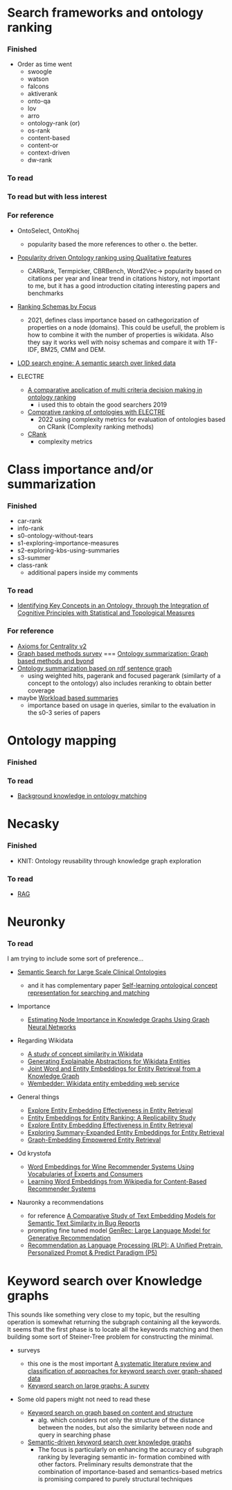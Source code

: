 # Search frameworks and ontology ranking

### Finished
- Order as time went  
  - swoogle 
  - watson 
  - falcons 
  - aktiverank
  - onto-qa
  - lov 
  - arro
  - ontology-rank (or)
  - os-rank
  - content-based
  - content-or
  - context-driven
  - dw-rank

### To read

### To read but with less interest

### For reference

- OntoSelect, OntoKhoj  
  - popularity based the more references to other o. the better.

- [Popularity driven Ontology ranking using Qualitative features](https://orbilu.uni.lu/bitstream/10993/40972/1/2019-07-02_iswc19-ranking-final.pdf) 
  - CARRank, Termpicker, CBRBench, Word2Vec-> popularity based on citations per year and linear trend in citations history, not important to me, but it has a good introduction citating interesting papers and benchmarks

- [Ranking Schemas by Focus](https://www.researchgate.net/publication/353514217_Ranking_Schemas_by_Focus_A_Cognitively-Inspired_Approach) 
  - 2021, defines class importance based on cathegorization of properties on a node (domains). This could be usefull, the problem is how to combine it with the number of properties is wikidata. Also they say it works well with noisy schemas and compare it with TF-IDF, BM25, CMM and DEM.

- [LOD search engine: A semantic search over linked data](https://link.springer.com/article/10.1007/s10844-021-00687-0) 

- ELECTRE
  -  [A comparative application of multi criteria decision making in ontology ranking](https://link.springer.com/chapter/10.1007/978-3-030-20485-3_5) 
     -  i used this to obtain the good searchers 2019
  - [Comprative ranking of ontologies with ELECTRE](https://www.researchgate.net/publication/365607097_Comparative_Ranking_of_Ontologies_with_ELECTRE_Family_of_Multi-criteria_Decision-Making_Algorithms) 
    - 2022 using complexity metrics for evaluation of ontologies based on CRank (Complexity ranking methods)
  - [CRank](https://link.springer.com/chapter/10.1007/978-3-030-00856-7_7)
    - complexity metrics

# Class importance and/or summarization

### Finished

- car-rank
- info-rank
- s0-ontology-without-tears
- s1-exploring-importance-measures
- s2-exploring-kbs-using-summaries
- s3-summer
- class-rank
  - additional papers inside my comments

### To read

- [Identifying Key Concepts in an Ontology, through the Integration of Cognitive Principles with Statistical and Topological Measures](https://link.springer.com/chapter/10.1007/978-3-540-89704-0_17)


### For reference

- [Axioms for Centrality v2](https://vigna.di.unimi.it/ftp/papers/AxiomsForCentrality.pdf)
- [Graph based methods survey](https://ieeexplore.ieee.org/stamp/stamp.jsp?tp=&arnumber=8527452) === [Ontology summarization: Graph based methods and byond](https://www.worldscientific.com/doi/abs/10.1142/S1793351X19300012)
- [Ontology summarization based on rdf sentence graph](https://dl.acm.org/doi/10.1145/1242572.1242668)
  - using weighted hits, pagerank and focused pagerank (similarty of a concept to the ontology) also includes reranking to obtain better coverage
- maybe [Workload based summaries](https://dl.acm.org/doi/pdf/10.1145/3468791.3468815) 
  -  importance based on usage in queries, similar to the evaluation in the s0-3 series of papers

# Ontology mapping

### Finished


### To read

- [Background knowledge in ontology matching](https://www.semantic-web-journal.net/content/background-knowledge-ontology-matching-survey)

# Necasky

### Finished

- KNIT: Ontology reusability through knowledge graph exploration

### To read

- [RAG](https://www.linkedin.com/posts/jbarrasa_advanded-rag-with-knowledge-graphs-ugcPost-7139723682007920640-q9cA)

# Neuronky

### To read

I am trying to include some sort of preference...

- [Semantic Search for Large Scale Clinical Ontologies](https://arxiv.org/abs/2201.00118) 
  - and it has complementary paper [Self-learning ontological concept representation for searching and matching](https://www.semanticscholar.org/paper/Self-learning-ontological-concept-representation-Ngo-Koopman/6985beaffc63602f8978e0c58cf7855c089adc9c)

- Importance 
  - [Estimating Node Importance in Knowledge Graphs Using Graph Neural Networks](https://dl.acm.org/doi/abs/10.1145/3292500.3330855)


- Regarding Wikidata
  - [A study of concept similarity in Wikidata](https://content.iospress.com/articles/semantic-web/sw233520)
  - [Generating Explainable Abstractions for Wikidata Entities](https://wikidataworkshop.github.io/2022/papers/Wikidata_Workshop_2022_paper_8269.pdf)
  - [Joint Word and Entity Embeddings for Entity Retrieval from a Knowledge Graph](https://link.springer.com/chapter/10.1007/978-3-030-45439-5_10)
  - [Wembedder: Wikidata entity embedding web service](https://www.semanticscholar.org/paper/Wembedder%3A-Wikidata-entity-embedding-web-service-Nielsen/d62c1d88d8ecf80e3e1efee1c659e21ea050202d)


- General things
  - [Explore Entity Embedding Effectiveness in Entity Retrieval](https://link.springer.com/chapter/10.1007/978-3-030-32381-3_9)
  - [Entity Embeddings for Entity Ranking: A Replicability Study](https://link.springer.com/chapter/10.1007/978-3-031-28241-6_8)
  - [Explore Entity Embedding Effectiveness in Entity Retrieval](https://link.springer.com/chapter/10.1007/978-3-030-32381-3_9)
  - [Exploring Summary-Expanded Entity Embeddings for Entity Retrieval](https://ceur-ws.org/Vol-2482/paper7.pdf)
  - [Graph-Embedding Empowered Entity Retrieval](https://arxiv.org/abs/2005.02843)

- Od krystofa
  - [Word Embeddings for Wine Recommender Systems Using Vocabularies of Experts and Consumers](https://www.ronpub.com/ojwt/OJWT_2018v5i1n04_Cruz.html) 
  - [Learning Word Embeddings from Wikipedia for Content-Based Recommender Systems](https://link.springer.com/chapter/10.1007/978-3-319-30671-1_60)

- Nauronky a recommendations
  - for reference [A Comparative Study of Text Embedding Models for Semantic Text Similarity in Bug Reports](https://arxiv.org/abs/2308.09193)
  - prompting fine tuned model [GenRec: Large Language Model for Generative Recommendation](https://arxiv.org/abs/2307.00457)
  - [Recommendation as Language Processing (RLP): A Unified Pretrain, Personalized Prompt & Predict Paradigm (P5)](https://arxiv.org/pdf/2203.13366.pdf)


# Keyword search over Knowledge graphs

This sounds like something very close to my topic, but the resulting operation is somewhat returning the subgraph containing all the keywords.
It seems that the first phase is to locate all the keywords matching and then building some sort of Steiner-Tree problem for constructing the minimal. 

- surveys
  - this one is the most important [A systematic literature review and classification of approaches for keyword search over graph-shaped data](https://www.semantic-web-journal.net/content/systematic-literature-review-and-classification-approaches-keyword-search-over-graph-shaped)
  - [Keyword search on large graphs: A survey](https://link.springer.com/article/10.1007/s41019-021-00154-4)

- Some old papers might not need to read these
  - [Keyword search on graph based on content and structure](https://link.springer.com/chapter/10.1007/978-3-319-07782-6_68)
    -  alg. which considers not only the structure of the distance between the nodes, but also the similarity between node and query in searching phase 
  - [Semantic-driven keyword search over knowledge graphs](https://ceur-ws.org/Vol-2798/paper3.pdf)
    - The focus is particularly on enhancing the accuracy of subgraph ranking by leveraging semantic in- formation combined with other factors. Preliminary results demonstrate that the combination of importance-based and semantics-based metrics is promising compared to purely structural techniques